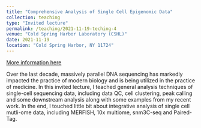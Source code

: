 ```yaml
---
title: "Comprehensive Analysis of Single Cell Epigenomic Data"
collection: teaching
type: "Invited lecture"
permalink: /teaching/2021-11-19-teching-4
venue: "Cold Spring Harbor Laboratory (CSHL)"
date: 2021-11-19
location: "Cold Spring Harbor, NY 11724"
---
```


[More information here](https://meetings.cshl.edu/courses.aspx?course=c-seqtec&year=20)

Over the last decade, massively parallel DNA sequencing has markedly impacted the practice of modern biology and is being utilized in the practice of medicine. In this invited lecture, I teached general analysis techniques of single-cell sequencing data, including data QC, cell clustering, peak calling and some downstream analysis along with some examples from my recent work. In the end, I touched little bit about integrative analysis of single cell mutli-ome data, including MERFISH, 10x multiome, snm3C-seq and Paired-Tag.

